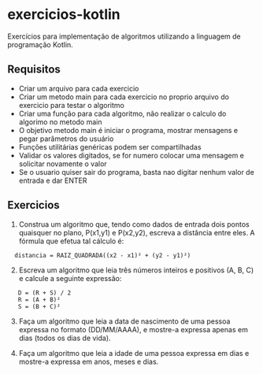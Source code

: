 # exercicios-kotlin
Exercícios para implementação de algoritmos utilizando a linguagem de programação Kotlin.

## Requisitos

* Criar um arquivo para cada exercicio
* Criar um metodo main para cada exercicio no proprio arquivo do exercicio para testar o algoritmo
* Criar uma função para cada algoritmo, não realizar o calculo do algorimo no metodo main
* O objetivo metodo main é iniciar o programa, mostrar mensagens e pegar parâmetros do usuário
* Funções utilitárias genéricas podem ser compartilhadas
* Validar os valores digitados, se for numero colocar uma mensagem e solicitar novamente o valor
* Se o usuario quiser sair do programa, basta nao digitar nenhum valor de entrada e dar ENTER

## Exercicios

1. Construa um algoritmo que, tendo como dados de entrada dois pontos quaisquer no plano, P(x1,y1) e P(x2,y2), escreva a distância entre eles. 
A fórmula que efetua tal cálculo é: 

```
  distancia = RAIZ_QUADRADA((x2 - x1)² + (y2 - y1)²)
```
  
2. Escreva um algoritmo que leia três números inteiros e positivos (A, B, C) e calcule a seguinte expressão:

```
   D = (R + S) / 2 
   R = (A + B)²
   S = (B + C)²
```

3. Faça um algoritmo que leia a data de nascimento de uma pessoa expressa no formato (DD/MM/AAAA), e mostre-a expressa apenas em dias (todos os dias de vida). 

4. Faça um algoritmo que leia a idade de uma pessoa expressa em dias e mostre-a expressa em anos, meses e dias. 
